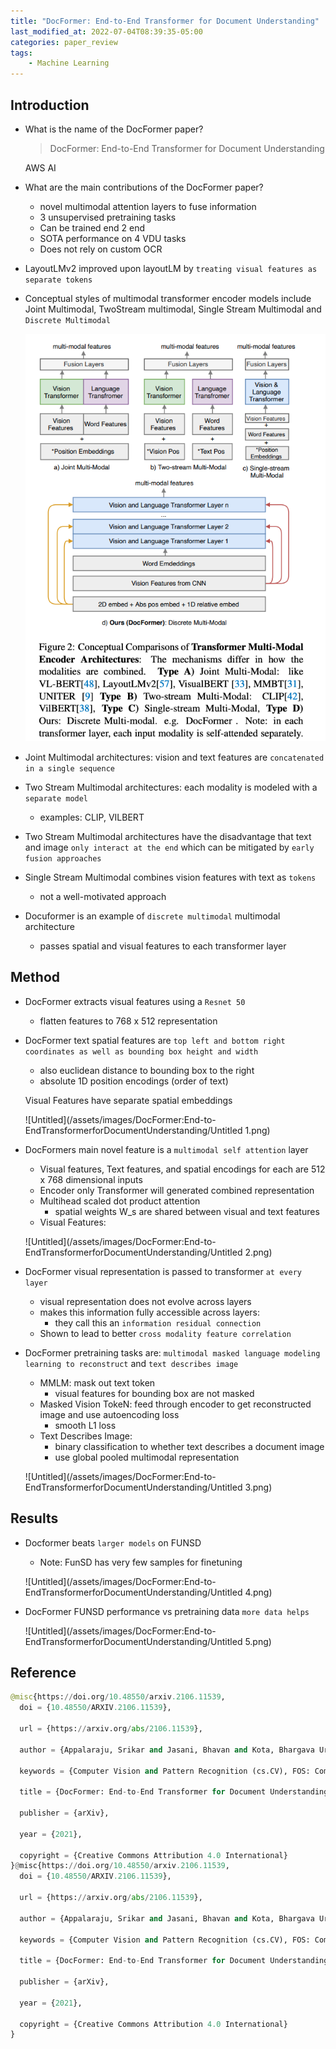 ```yaml
---
title: "DocFormer: End-to-End Transformer for Document Understanding"
last_modified_at: 2022-07-04T08:39:35-05:00
categories: paper_review
tags:
    - Machine Learning
---
```


## Introduction

- What is the name of the DocFormer paper?
    
    > DocFormer: End-to-End Transformer for Document Understanding
    > 
    
    AWS AI
    
- What are the main contributions of the DocFormer paper?
    - novel multimodal attention layers to fuse information
    - 3 unsupervised pretraining tasks
    - Can be trained end 2 end
    - SOTA performance on 4 VDU tasks
    - Does not rely on custom OCR
- LayoutLMv2 improved upon layoutLM by `treating visual features as separate tokens`
    
    
- Conceptual styles of multimodal transformer encoder models include Joint Multimodal, TwoStream multimodal, Single Stream Multimodal and `Discrete Multimodal`
    
    ![Untitled](/assets/images/DocFormer:End-to-EndTransformerforDocumentUnderstanding/Untitled.png)
    
- Joint Multimodal architectures: vision and text features are `concatenated in a single sequence`
    
    
- Two Stream Multimodal architectures: each modality is modeled with a `separate model`
    - examples: CLIP, VILBERT
    
- Two Stream Multimodal architectures have the disadvantage that text and image `only interact at the end` which can be mitigated by `early fusion approaches`
    
    
- Single Stream Multimodal combines vision features with text as `tokens`
    - not a well-motivated approach
    
- Docuformer is an example of `discrete multimodal` multimodal architecture
    - passes spatial and visual features to each transformer layer
    

## Method

- DocFormer extracts visual features using a `Resnet 50`
    - flatten features to 768 x 512 representation
    
- DocFormer text spatial features are `top left and bottom right coordinates as well as bounding box height and width`
    - also euclidean distance to bounding box to the right
    - absolute 1D position encodings (order of text)
    
    Visual Features have separate spatial embeddings
    
    ![Untitled](/assets/images/DocFormer:End-to-EndTransformerforDocumentUnderstanding/Untitled 1.png)
    
- DocFormers main novel feature is a `multimodal self attention` layer
    - Visual features, Text features, and spatial encodings for each are 512 x 768 dimensional inputs
    - Encoder only Transformer will generated combined representation
    - Multihead scaled dot product attention
        - spatial weights W_s are shared between visual and text features
    - Visual Features:
    
    ![Untitled](/assets/images/DocFormer:End-to-EndTransformerforDocumentUnderstanding/Untitled 2.png)
    
- DocFormer visual representation is passed to transformer `at every layer`
    - visual representation does not evolve across layers
    - makes this information fully accessible across layers:
        - they call this an `information residual connection`
    - Shown to lead to better `cross modality feature correlation`
- DocFormer pretraining tasks are: `multimodal masked language modeling` `learning to reconstruct` and `text describes image`
    - MMLM: mask out text token
        - visual features for bounding box are not masked
    - Masked Vision TokeN: feed through encoder to get reconstructed image and use autoencoding loss
        - smooth L1 loss
    - Text Describes Image:
        - binary classification to whether text describes a document image
        - use global pooled multimodal representation
    
    ![Untitled](/assets/images/DocFormer:End-to-EndTransformerforDocumentUnderstanding/Untitled 3.png)
    

## Results

- Docformer beats `larger models` on FUNSD
    - Note: FunSD has very few samples for finetuning
    
    ![Untitled](/assets/images/DocFormer:End-to-EndTransformerforDocumentUnderstanding/Untitled 4.png)
    
- DocFormer FUNSD performance vs pretraining data `more data helps`
    
    ![Untitled](/assets/images/DocFormer:End-to-EndTransformerforDocumentUnderstanding/Untitled 5.png)
    

## Reference

```python
@misc{https://doi.org/10.48550/arxiv.2106.11539,
  doi = {10.48550/ARXIV.2106.11539},
  
  url = {https://arxiv.org/abs/2106.11539},
  
  author = {Appalaraju, Srikar and Jasani, Bhavan and Kota, Bhargava Urala and Xie, Yusheng and Manmatha, R.},
  
  keywords = {Computer Vision and Pattern Recognition (cs.CV), FOS: Computer and information sciences, FOS: Computer and information sciences},
  
  title = {DocFormer: End-to-End Transformer for Document Understanding},
  
  publisher = {arXiv},
  
  year = {2021},
  
  copyright = {Creative Commons Attribution 4.0 International}
}@misc{https://doi.org/10.48550/arxiv.2106.11539,
  doi = {10.48550/ARXIV.2106.11539},
  
  url = {https://arxiv.org/abs/2106.11539},
  
  author = {Appalaraju, Srikar and Jasani, Bhavan and Kota, Bhargava Urala and Xie, Yusheng and Manmatha, R.},
  
  keywords = {Computer Vision and Pattern Recognition (cs.CV), FOS: Computer and information sciences, FOS: Computer and information sciences},
  
  title = {DocFormer: End-to-End Transformer for Document Understanding},
  
  publisher = {arXiv},
  
  year = {2021},
  
  copyright = {Creative Commons Attribution 4.0 International}
}
```